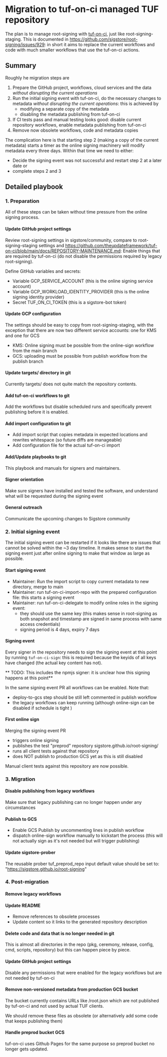 # Migration to tuf-on-ci managed TUF repository

The plan is to manage root-signing with [tuf-on-ci](https://github.com/theupdateframework/tuf-on-ci),
just like root-signing-staging. This is documented in https://github.com/sigstore/root-signing/issues/929:
in short it aims to replace the current workflows and code with much smaller workflows that use the
tuf-on-ci actions.

## Summary

Roughly he migration steps are
1. Prepare the GitHub project, workflows, cloud services and the data
   _without disrupting the current operations_
2. Run the initial signing event with tuf-on-ci, do the necessary changes to metadata _without disrupting
   the current operations_: this is achieved by
   * modifying a separate copy of the metadata
   * disabling the metadata publishing from tuf-on-ci
3. If CI tests pass and manual testing looks good: disable current repository workflows, enable metadata
   publishing from tuf-on-ci
4. Remove now obsolete workflows, code and metadata copies

The complication here is that starting step 2 (making a copy of the current metadata) starts a timer as
the online signing machinery will modify metadata every three days. Within that time we need to either:
* Decide the signing event was not successful and restart step 2 at a later date or
* complete steps 2 and 3

## Detailed playbook

### 1. Preparation

All of these steps can be taken without time pressure from the online signing process.

#### Update GitHub project settings

Review root-signing settings in sigstore/community, compare to root-signing-staging settings
and https://github.com/theupdateframework/tuf-on-ci/blob/main/docs/REPOSITORY-MAINTENANCE.md:
Enable things that are required by tuf-on-ci (do not disable the permissions required by legacy root-signing).

Define GitHub variables and secrets:
* Variable GCP_SERVICE_ACCOUNT (this is the online signing service account)
* Variable GCP_WORKLOAD_IDENTITY_PROVIDER (this is the online signing identity provider)
* Secret TUF_ON_CI_TOKEN (this is a sigstore-bot token)

#### Update GCP configuration

The settings should be easy to copy from root-signing-staging, with the exception that there are now two different
service accounts: one for KMS and one for GCS
* KMS: Online signing must be possible from the online-sign workflow from the main branch
* GCS: uploading must be possible from publish workflow from the publish branch

#### Update targets/ directory in git

Currently targets/ does not quite match the repository contents.

#### Add tuf-on-ci workflows to git

Add the workflows but disable scheduled runs and specifically prevent publishing before it is enabled.

#### Add import configuration to git

* Add import script that copies metadata in expected locations and rewrites whitespace (so future diffs are manageable)
* Add configuration file for the actual tuf-on-ci import

#### Add/Update playbooks to git

This playbook and manuals for signers and maintainers.

#### Signer orientation

Make sure signers have installed and tested the software, and understand what will be requested during the signing event

#### General outreach

Communicate the upcoming changes to Sigstore community

### 2. Initial signing event

The initial signing event can be restarted if it looks like there are issues that cannot be solved within the ~3 day timeline.
It makes sense to start the signing event just after online signing to make that window as large as possible.

#### Start signing event

* Maintainer: Run the import script to copy current metadata to new directory, merge to main
* Maintainer: run tuf-on-ci-import-repo with the prepared configuration file: this starts a signing event
* Maintainer: run tuf-on-ci-delegate to modify online roles in the signing event:
  * they should use the same key (this makes sense in root-signing as both snapshot and timestamp are
    signed in same process with same access credentials)
  * signing period is 4 days, expiry 7 days

#### Signing event

Every signer in the repository needs to sign the signing event at this point by running `tuf-on-ci-sign`:
this is required because the keyids of all keys have changed (the actual key content has not).

** TODO: This includes the npmjs signer: it is unclear how this signing happens at this point**

In the same signing event PR all workflows can be enabled. Note that:
* deploy-to-gcs step should be still left commented in publish workflow
* the legacy workflows can keep running (although online-sign can be disabled if schedule is tight )

#### First online sign

Merging the signing event PR
* triggers online signing
* publishes the test "preprod" repository sigstore.github.io/root-signing/
* runs all client tests against that repository
* does NOT publish to production GCS yet as this is still disabled

Manual client tests against this repository are now possible.


### 3. Migration

#### Disable publishing from legacy workflows

Make sure that legacy publishing can no longer happen under any circumstances

#### Publish to GCS

* Enable GCS Publish by uncommenting lines in publish workflow
* dispatch online-sign workflow manually to kickstart the process
  (this will not actually sign as it's not needed but will trigger publishing)

#### Update sigstore-prober

The reusable prober tuf_preprod_repo input default value should be set to: "https://sigstore.github.io/root-signing"

### 4. Post-migration

#### Remove legacy workflows

#### Update README

* Remove references to obsolete processes
* Update content so it links to the generated repository description

#### Delete code and data that is no longer needed in git

This is almost all directories in the repo (pkg, ceremony, release, config, cmd, scripts, repository) but this can happen piece by piece.

#### Update GitHub project settings

Disable any permissions that were enabled for the legacy workflows but are not needed by tuf-on-ci

#### Remove non-versioned metadata from production GCS bucket

The bucket currently contains URLs like /root.json which are not published by tuf-on-ci and not used by actual TUF clients.

We should remove these files as obsolete (or alternatively add some code that keeps publishing them)

#### Handle preprod bucket GCS

tuf-on-ci uses Github Pages for the same purpose so preprod bucket no longer gets updated.